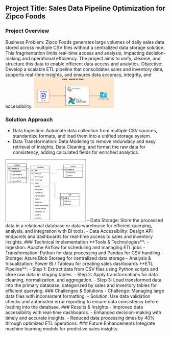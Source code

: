 ## Project Title: Sales Data Pipeline Optimization for Zipco Foods
### Project Overview
Business Problem: Zipco Foods generates large volumes of daily sales data stored across multiple CSV files without a centralized data storage solution. This fragmentation limits real-time access and analysis, impacting decision-making and operational efficiency. The project aims to unify, cleanse, and structure this data to enable efficient data access and analytics.
Objective: Develop a scalable ETL pipeline that consolidates sales and inventory data, supports real-time insights, and ensures data accuracy, integrity, and accessibility.
<img src="architecture.png" alt="Image Description" width="50%"/>
### Solution Approach
- Data Ingestion: Automate data collection from multiple CSV sources, standardize formats, and load them into a unified storage system.
- Data Transformation: Data Modeling to remove redundacy and easy retrieval of insights, Data Cleaning, and format the raw data for consistency, adding calculated fields for enriched analytics.
<img src="zipco-Page-2.drawio.png" alt="Image Description" width="50%"/>
- Data Storage: Store the processed data in a relational database or data warehouse for efficient querying, analysis, and integration with BI tools.
- Data Accessibility: Design API endpoints and dashboards for real-time access to sales and inventory insights.
### Technical Implementation
**Tools & Technologies**:
- Ingestion: Apache Airflow for scheduling and managing ETL jobs
- Transformation: Python for data processing and Pandas for CSV handling
- Storage: Azure Blob Storaeg for centralized data storage
- Analysis & Visualization: Power BI / Tableau for creating sales dashboards
**ETL Pipeline**:
- Step 1: Extract data from CSV files using Python scripts and store raw data in staging tables.
- Step 2: Apply transformations for data cleaning, normalization, and aggregation.
- Step 3: Load transformed data into the primary database, categorized by sales and inventory tables for efficient querying.
### Challenges & Solutions
- Challenge: Managing large data files with inconsistent formatting.
- Solution: Use data validation checks and automated error reporting to ensure data consistency before loading into the database.
### Results & Insights
- Improved data accessibility with real-time dashboards.
- Enhanced decision-making with timely and accurate insights.
- Reduced data processing times by 40% through optimized ETL operations.
### Future Enhancements
Integrate machine learning models for predictive sales insights.

